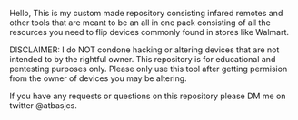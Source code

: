 Hello, This is my custom made repository consisting infared remotes and other tools that are meant to be an all in one pack consisting of all the resources you need
to flip devices commonly found in stores like Walmart. 

DISCLAIMER: I do NOT condone hacking or altering devices that are not intended to by the rightful owner. This repository is for educational and pentesting purposes only.
Please only use this tool after getting permision from the owner of devices you may be altering.

If you have any requests or questions on this repository please DM me on twitter @atbasjcs.
